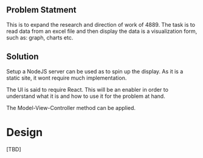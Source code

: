 ## Problem Statment

This is to expand the research and direction of work
of 4889. The task is to read data from an excel file and then display the data is a visualization form, such as: graph, charts etc.

## Solution

Setup a NodeJS server can be used as to spin up the display. As it is a static site, it wont require much implementation. 

The UI is said to require React. This will be an enabler in order to understand what it is and how to use it for the problem at hand.

The Model-View-Controller method can be applied.

# Design

[TBD]
